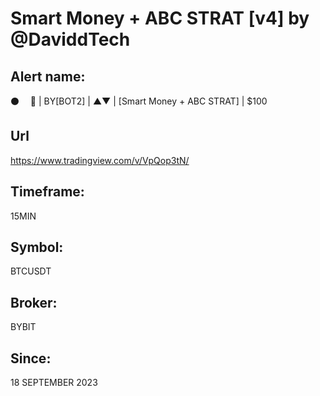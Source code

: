 # Smart Money + ABC STRAT [v4] by @DaviddTech

## Alert name:
⚫️       🤖 | BY[BOT2] | ▲▼ | [Smart Money + ABC STRAT] | $100

## Url
https://www.tradingview.com/v/VpQop3tN/

## Timeframe:
15MIN

## Symbol:
BTCUSDT

## Broker:
BYBIT

## Since:
18 SEPTEMBER 2023